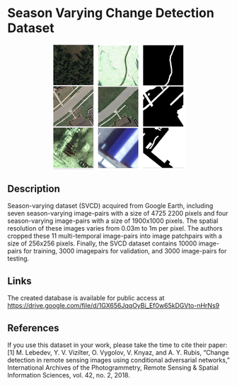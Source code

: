 # Season Varying Change Detection Dataset
<div align=center><img src="SVCD.png" width="60%" height="60%"></div>

## Description
Season-varying dataset (SVCD) acquired from Google Earth, including seven season-varying image-pairs with a size of 4725 2200 pixels and four season-varying image-pairs with a size of 1900x1000 pixels. The spatial resolution of these images varies from 0.03m to 1m per pixel. The authors cropped these 11 multi-temporal image-pairs into image patchpairs with a size of 256x256 pixels. Finally, the SVCD dataset contains 10000 image-pairs for training, 3000 imagepairs for validation, and 3000 image-pairs for testing. 

## Links
The created database is available for public access at https://drive.google.com/file/d/1GX656JqqOyBi_Ef0w65kDGVto-nHrNs9

## References
If you use this dataset in your work, please take the time to cite their paper:  
[1] M. Lebedev, Y. V. Vizilter, O. Vygolov, V. Knyaz, and A. Y. Rubis, “Change detection in remote sensing images using conditional adversarial networks,” International Archives of the Photogrammetry, Remote Sensing & Spatial Information Sciences, vol. 42, no. 2, 2018.
